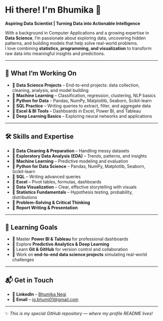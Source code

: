 # Hi there! I'm Bhumika 👋  
**Aspiring Data Scientist | Turning Data into Actionable Intelligence**  

With a background in Computer Applications and a growing expertise in **Data Science**, I’m passionate about exploring data, uncovering hidden patterns, and building models that help solve real-world problems.  
I love combining **statistics, programming, and visualization** to transform raw data into meaningful insights and predictions.  

---

## 🚀 What I’m Working On  
- 🔹 **Data Science Projects** – End-to-end projects: data collection, cleaning, analysis, and model building  
- 🔹 **Machine Learning** – Classification, regression, clustering, NLP basics  
- 🔹 **Python for Data** – Pandas, NumPy, Matplotlib, Seaborn, Scikit-learn  
- 🔹 **SQL Practice** – Writing queries to extract, filter, and aggregate data  
- 🔹 **Excel & BI Tools** – Dashboards in Excel, Power BI, and Tableau  
- 🔹 **Deep Learning Basics** – Exploring neural networks and applications  

---

## 🛠️ Skills and Expertise  
- 🔹 **Data Cleaning & Preparation** – Handling messy datasets  
- 🔹 **Exploratory Data Analysis (EDA)** – Trends, patterns, and insights  
- 🔹 **Machine Learning** – Predictive modeling and evaluation  
- 🔹 **Python for Data Science** – Pandas, NumPy, Matplotlib, Seaborn, Scikit-learn  
- 🔹 **SQL** – Writing advanced queries  
- 🔹 **Excel** – Pivot tables, formulas, dashboards  
- 🔹 **Data Visualization** – Clear, effective storytelling with visuals  
- 🔹 **Statistics Fundamentals** – Hypothesis testing, probability, distributions  
- 🔹 **Problem-Solving & Critical Thinking**  
- 🔹 **Report Writing & Presentation**  

---

## 🎯 Learning Goals  
- 🔹 Master **Power BI & Tableau** for professional dashboards  
- 🔹 Explore **Predictive Analytics & Deep Learning**  
- 🔹 Learn **Git & GitHub** for version control and collaboration  
- 🔹 Work on **end-to-end data science projects** simulating real-world challenges  

---

## 📬 Get in Touch  
- 🔗 **LinkedIn** – [Bhumika Negi](https://www.linkedin.com/in/bhumika-n-889b1a24a)  
- 📧 **Email** – ig.bhumi01@gmail.com  

---

✨ *This is my special GitHub repository — where my profile README lives!*  

